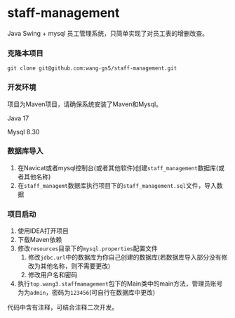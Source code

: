 # staff-management
Java Swing + mysql 员工管理系统，只简单实现了对员工表的增删改查。

### 克隆本项目

```git
git clone git@github.com:wang-gs5/staff-management.git
```

### 开发环境

项目为Maven项目，请确保系统安装了Maven和Mysql。

Java 17

Mysql 8.30

### 数据库导入

1. 在Navicat或者mysql控制台(或者其他软件)创建`staff_management`数据库(或者其他名称)
2. 在`staff_managemt`数据库执行项目下的`staff_management.sql`文件，导入数据

### 项目启动

1. 使用IDEA打开项目
2. 下载Maven依赖
3. 修改`resources`目录下的`mysql.properties`配置文件
    1. 修改`jdbc.url`中的数据库为你自己创建的数据库(若数据库导入部分没有修改为其他名称，则不需要更改)
    2. 修改用户名和密码
4. 执行`top.wang3.staffmamagement`包下的Main类中的main方法，管理员账号为为`admin`，密码为`123456`(可自行在数据库中更改)

代码中含有注释，可结合注释二次开发。